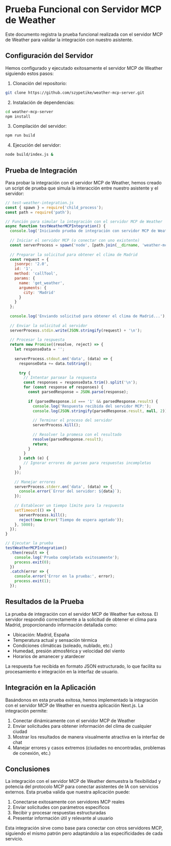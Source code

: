 # Prueba Funcional con Servidor MCP de Weather

Este documento registra la prueba funcional realizada con el servidor MCP de Weather para validar la integración con nuestro asistente.

## Configuración del Servidor

Hemos configurado y ejecutado exitosamente el servidor MCP de Weather siguiendo estos pasos:

1. Clonación del repositorio:
```bash
git clone https://github.com/szypetike/weather-mcp-server.git
```

2. Instalación de dependencias:
```bash
cd weather-mcp-server
npm install
```

3. Compilación del servidor:
```bash
npm run build
```

4. Ejecución del servidor:
```bash
node build/index.js &
```

## Prueba de Integración

Para probar la integración con el servidor MCP de Weather, hemos creado un script de prueba que simula la interacción entre nuestro asistente y el servidor:

```javascript
// test-weather-integration.js
const { spawn } = require('child_process');
const path = require('path');

// Función para simular la integración con el servidor MCP de Weather
async function testWeatherMCPIntegration() {
  console.log('Iniciando prueba de integración con servidor MCP de Weather...');
  
  // Iniciar el servidor MCP (o conectar con uno existente)
  const serverProcess = spawn('node', [path.join(__dirname, 'weather-mcp-server/build/index.js')]);
  
  // Preparar la solicitud para obtener el clima de Madrid
  const request = {
    jsonrpc: '2.0',
    id: '1',
    method: 'callTool',
    params: {
      name: 'get_weather',
      arguments: {
        city: 'Madrid'
      }
    }
  };
  
  console.log('Enviando solicitud para obtener el clima de Madrid...');
  
  // Enviar la solicitud al servidor
  serverProcess.stdin.write(JSON.stringify(request) + '\n');
  
  // Procesar la respuesta
  return new Promise((resolve, reject) => {
    let responseData = '';
    
    serverProcess.stdout.on('data', (data) => {
      responseData += data.toString();
      
      try {
        // Intentar parsear la respuesta
        const responses = responseData.trim().split('\n');
        for (const response of responses) {
          const parsedResponse = JSON.parse(response);
          
          if (parsedResponse.id === '1' && parsedResponse.result) {
            console.log('Respuesta recibida del servidor MCP:');
            console.log(JSON.stringify(parsedResponse.result, null, 2));
            
            // Terminar el proceso del servidor
            serverProcess.kill();
            
            // Resolver la promesa con el resultado
            resolve(parsedResponse.result);
            return;
          }
        }
      } catch (e) {
        // Ignorar errores de parseo para respuestas incompletas
      }
    });
    
    // Manejar errores
    serverProcess.stderr.on('data', (data) => {
      console.error(`Error del servidor: ${data}`);
    });
    
    // Establecer un tiempo límite para la respuesta
    setTimeout(() => {
      serverProcess.kill();
      reject(new Error('Tiempo de espera agotado'));
    }, 5000);
  });
}

// Ejecutar la prueba
testWeatherMCPIntegration()
  .then(result => {
    console.log('Prueba completada exitosamente');
    process.exit(0);
  })
  .catch(error => {
    console.error('Error en la prueba:', error);
    process.exit(1);
  });
```

## Resultados de la Prueba

La prueba de integración con el servidor MCP de Weather fue exitosa. El servidor respondió correctamente a la solicitud de obtener el clima para Madrid, proporcionando información detallada como:

- Ubicación: Madrid, España
- Temperatura actual y sensación térmica
- Condiciones climáticas (soleado, nublado, etc.)
- Humedad, presión atmosférica y velocidad del viento
- Horarios de amanecer y atardecer

La respuesta fue recibida en formato JSON estructurado, lo que facilita su procesamiento e integración en la interfaz de usuario.

## Integración en la Aplicación

Basándonos en esta prueba exitosa, hemos implementado la integración con el servidor MCP de Weather en nuestra aplicación Next.js. La integración permite:

1. Conectar dinámicamente con el servidor MCP de Weather
2. Enviar solicitudes para obtener información del clima de cualquier ciudad
3. Mostrar los resultados de manera visualmente atractiva en la interfaz de chat
4. Manejar errores y casos extremos (ciudades no encontradas, problemas de conexión, etc.)

## Conclusiones

La integración con el servidor MCP de Weather demuestra la flexibilidad y potencia del protocolo MCP para conectar asistentes de IA con servicios externos. Esta prueba valida que nuestra aplicación puede:

1. Conectarse exitosamente con servidores MCP reales
2. Enviar solicitudes con parámetros específicos
3. Recibir y procesar respuestas estructuradas
4. Presentar información útil y relevante al usuario

Esta integración sirve como base para conectar con otros servidores MCP, siguiendo el mismo patrón pero adaptándolo a las especificidades de cada servicio.
